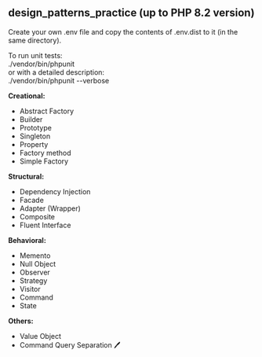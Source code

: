 ## design_patterns_practice (up to PHP 8.2 version)    

Create your own .env file and copy the contents of .env.dist to it (in the same directory).

To run unit tests:  
./vendor/bin/phpunit   
or with a detailed description:    
./vendor/bin/phpunit --verbose


**Creational:**   
- Abstract Factory
- Builder
- Prototype
- Singleton
- Property
- Factory method  
- Simple Factory  

**Structural:**   
- Dependency Injection
- Facade    
- Adapter (Wrapper)    
- Composite   
- Fluent Interface   

**Behavioral:**   
- Memento
- Null Object
- Observer
- Strategy   
- Visitor   
- Command  
- State    

**Others:**   
- Value Object
- Command Query Separation   :pen: 





